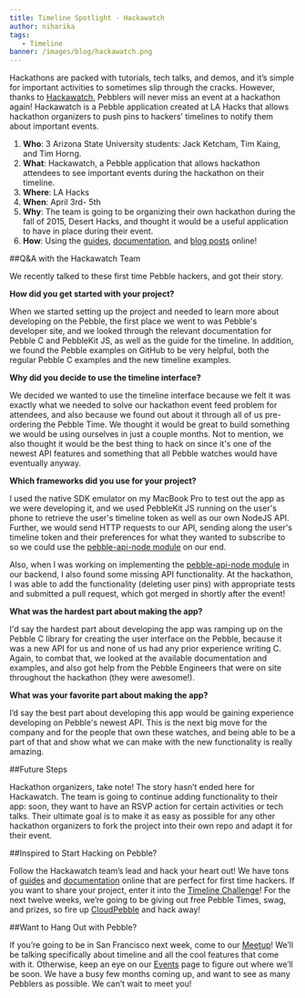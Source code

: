 ```yaml
---
title: Timeline Spotlight - Hackawatch
author: niharika
tags:
   - Timeline
banner: /images/blog/hackawatch.png
---
```


Hackathons are packed with tutorials, tech talks, and demos, and it’s simple for
important activities to sometimes slip through the cracks. However, thanks to
[Hackawatch](http://challengepost.com/software/hackawatch), Pebblers will never
 miss an event at a hackathon again! Hackawatch is a Pebble application created
at LA Hacks that allows hackathon organizers to push pins to hackers’ timelines
to notify them about important events.





1. **Who**: 3 Arizona State University students: Jack Ketcham, Tim Kaing, and Tim Horng.
2. **What**: Hackawatch, a Pebble application that allows hackathon attendees to see
important events during the hackathon on their timeline.
3. **Where**: LA Hacks 
4. **When**: April 3rd- 5th
5. **Why**: The team is going to be organizing their own hackathon during the fall of
2015, Desert Hacks, and thought it would be a useful application to have in place
during their event.
6. **How**: Using the [guides](/guides/), [documentation](/docs/), and 
[blog posts](/blog/2015/03/20/Getting-Started-With-Timeline/) online!

##Q&A with the Hackawatch Team

We recently talked to these first time Pebble hackers, and got their story.

**How did you get started with your project?**

When we started setting up the project and needed to learn more about developing
on the Pebble, the first place we went to was Pebble's developer site, and we
looked through the relevant documentation for Pebble C and PebbleKit JS, as well
 as the guide for the timeline.  In addition, we found the Pebble examples on
 GitHub to be very helpful, both the regular Pebble C examples and the new timeline
examples.

**Why did you decide to use the timeline interface?**

We decided we wanted to use the timeline interface because we felt it was exactly
 what we needed to solve our hackathon event feed problem for attendees, and also
 because we found out about it through all of us pre-ordering the Pebble Time. We
 thought it would be great to build something we would be using ourselves in just
 a couple months. Not to mention, we also thought it would be the best thing to
hack on since it's one of the newest API features and something that all Pebble
watches would have eventually anyway.

**Which frameworks did you use for your project?**

I used the native SDK emulator on my MacBook Pro to test out the app as we were 
developing it, and we used PebbleKit JS running on the user's phone to retrieve 
the user's timeline token as well as our own NodeJS API. Further, we would send 
HTTP requests to our API, sending along the user's timeline token and their 
preferences for what they wanted to subscribe to so we could use the 
[pebble-api-node module](https://www.npmjs.com/package/pebble-api) on our end.

Also, when I was working on implementing the 
[pebble-api-node module](https://www.npmjs.com/package/pebble-api) in our backend, 
I also found some missing API functionality.  At the hackathon, I was able to add 
the functionality (deleting user pins) with appropriate tests and submitted a pull 
request, which got merged in shortly after the event!

**What was the hardest part about making the app?** 

I'd say the hardest part about developing the app was ramping up on the Pebble C 
library for creating the user interface on the Pebble, because it was a new API for 
us and none of us had any prior experience writing C.  Again, to combat that, we 
looked at the available documentation and examples, and also got help from the Pebble
 Engineers that were on site throughout the hackathon (they were awesome!).

**What was your favorite part about making the app?**

I’d say the best part about developing this app would be gaining experience developing 
on Pebble's newest API.  This is the next big move for the company and for the people 
that own these watches, and being able to be a part of that and show what we can make 
with the new functionality is really amazing.

##Future Steps

Hackathon organizers, take note! The story hasn’t ended here for Hackawatch. The team 
is going to continue adding functionality to their app: soon, they want to have an 
RSVP action for certain activities or tech talks. Their ultimate goal is to make it 
as easy as possible for any other hackathon organizers to fork the project into their 
own repo and adapt it for their event. 

##Inspired to Start Hacking on Pebble?

Follow the Hackawatch team’s lead and hack your heart out! We have tons of 
[guides](/guides/) and [documentation](/docs/) online that are perfect for first 
time hackers. If you want to share your project, enter it into the 
[Timeline Challenge](/blog/2015/04/14/the-timeline-challenge-is-live/)! 
For the next twelve weeks, we’re going to be giving out free Pebble Times, swag, and 
prizes, so fire up [CloudPebble]({{site.links.cloudpebble}}) and hack away! 

##Want to Hang Out with Pebble?

If you’re going to be in San Francisco next week, come to our
 [Meetup](http://www.meetup.com/PebbleSF/events/221717043/)! We’ll be talking 
specifically about timeline and all the cool features that come with it. Otherwise, 
keep an eye on our [Events](/community/events/) page to figure out where we’ll be 
soon. We have a busy few months coming up, and want to see as many Pebblers as 
possible. We can’t wait to meet you! 

